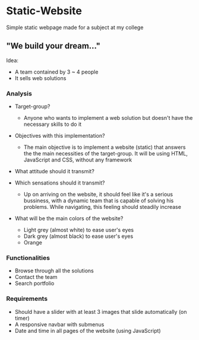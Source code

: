 # Static-Website
Simple static webpage made for a subject at my college

## "We build your dream..."
Idea:
- A team contained by 3 ~ 4 people
- It sells web solutions

### Analysis
- Target-group?
  - Anyone who wants to implement a web solution but doesn't have the necessary skills to do it
- Objectives with this implementation?
  - The main objective is to implement a website (static) that answers the the main necessities of the target-group. It will be using HTML, JavaScript and CSS, without any framework
- What attitude should it transmit?

- Which sensations should it transmit?
  - Up on arriving on the website, it should feel like it's a serious bussiness, with a dynamic team that is capable of solving his problems. While navigating, this feeling should steadily increase

- What will be the main colors of the website?
  - Light grey (almost white) to ease user's eyes
  - Dark grey (almost black) to ease user's eyes
  - Orange

### Functionalities
- Browse through all the solutions
- Contact the team
- Search portfolio

### Requirements
- Should have a slider with at least 3 images that slide automatically (on timer)
- A responsive navbar with submenus
- Date and time in all pages of the website (using JavaScript) 
